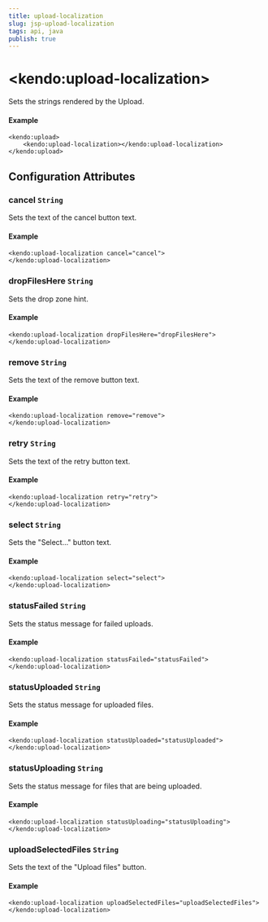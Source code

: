 ```yaml
---
title: upload-localization
slug: jsp-upload-localization
tags: api, java
publish: true
---
```


# \<kendo:upload-localization\>

Sets the strings rendered by the Upload.

#### Example
    <kendo:upload>
        <kendo:upload-localization></kendo:upload-localization>
    </kendo:upload>

## Configuration Attributes

### cancel `String`

Sets the text of the cancel button text.

#### Example
    <kendo:upload-localization cancel="cancel">
    </kendo:upload-localization>

### dropFilesHere `String`

Sets the drop zone hint.

#### Example
    <kendo:upload-localization dropFilesHere="dropFilesHere">
    </kendo:upload-localization>

### remove `String`

Sets the text of the remove button text.

#### Example
    <kendo:upload-localization remove="remove">
    </kendo:upload-localization>

### retry `String`

Sets the text of the retry button text.

#### Example
    <kendo:upload-localization retry="retry">
    </kendo:upload-localization>

### select `String`

Sets the "Select..." button text.

#### Example
    <kendo:upload-localization select="select">
    </kendo:upload-localization>

### statusFailed `String`

Sets the status message for failed uploads.

#### Example
    <kendo:upload-localization statusFailed="statusFailed">
    </kendo:upload-localization>

### statusUploaded `String`

Sets the status message for uploaded files.

#### Example
    <kendo:upload-localization statusUploaded="statusUploaded">
    </kendo:upload-localization>

### statusUploading `String`

Sets the status message for files that are being uploaded.

#### Example
    <kendo:upload-localization statusUploading="statusUploading">
    </kendo:upload-localization>

### uploadSelectedFiles `String`

Sets the text of the "Upload files" button.

#### Example
    <kendo:upload-localization uploadSelectedFiles="uploadSelectedFiles">
    </kendo:upload-localization>


